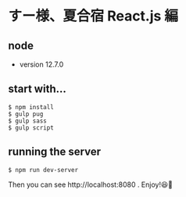 # すー様、夏合宿 React.js 編

## node
- version 12.7.0

## start with...
```
$ npm install
$ gulp pug
$ gulp sass
$ gulp script
```

## running the server
```
$ npm run dev-server
```

Then you can see http://localhost:8080 .
Enjoy!😆🎉
